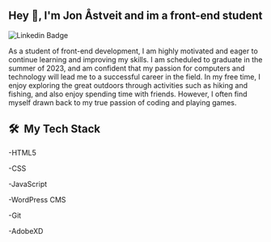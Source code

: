 ## Hey 👋, I'm Jon Åstveit and im a front-end student

![Linkedin Badge](https://img.shields.io/badge/LinkedIn-blue?style=flat&logo=linkedin&labelColor=blue&link=https://www.linkedin.com/in/Jon-Aastveit/)

As a student of front-end development, I am highly motivated and eager to continue learning and improving my skills. I am scheduled to graduate in the summer of 2023, and am confident that my passion for computers and technology will lead me to a successful career in the field. In my free time, I enjoy exploring the great outdoors through activities such as hiking and fishing, and also enjoy spending time with friends. However, I often find myself drawn back to my true passion of coding and playing games.

<h2> 🛠 &nbsp;My Tech Stack</h2>

-HTML5

-CSS

-JavaScript

-WordPress CMS

-Git

-AdobeXD

